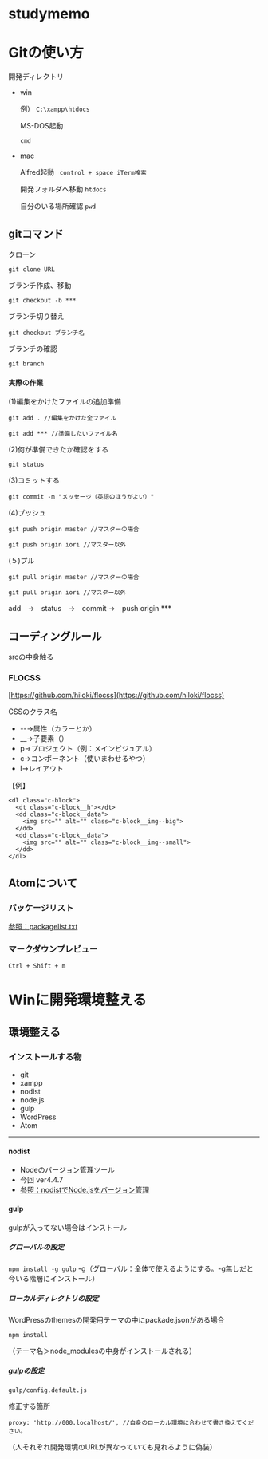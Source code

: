 # studymemo

# Gitの使い方
開発ディレクトリ

- win

  例）
``` C:\xampp\htdocs ```

  MS-DOS起動

  ``` cmd ```

- mac

  Alfred起動 ``` control + space iTerm検索　```

  開発フォルダへ移動 ``` htdocs ```

  自分のいる場所確認 ``` pwd ```

## gitコマンド
クローン

  ``` git clone URL ```

ブランチ作成、移動

  ``` git checkout -b *** ```

ブランチ切り替え

  ``` git checkout ブランチ名 ```

ブランチの確認

  ``` git branch ```

#### 実際の作業

(1)編集をかけたファイルの追加準備
```
git add . //編集をかけた全ファイル
```
```
git add *** //準備したいファイル名
```

(2)何が準備できたか確認をする
```
git status
```

(3)コミットする
```  
git commit -m "メッセージ（英語のほうがよい）"
```

(4)プッシュ
```
git push origin master //マスターの場合
```
```
git push origin iori //マスター以外
```

(５)プル
```
git pull origin master //マスターの場合
```
```
git pull origin iori //マスター以外
```


add　→　status　→　commit →　push origin ***



## コーディングルール

srcの中身触る

### FLOCSS
[https://github.com/hiloki/flocss](https://github.com/hiloki/flocss)

CSSのクラス名
- --→属性（カラーとか）
- __→子要素（）
- p→プロジェクト（例：メインビジュアル）
- c→コンポーネント（使いまわせるやつ）
- l→レイアウト

【例】
```
<dl class="c-block">
  <dt class="c-block__h"></dt>
  <dd class="c-block__data">
    <img src="" alt="" class="c-block__img--big">
  </dd>
  <dd class="c-block__data">
    <img src="" alt="" class="c-block__img--small">
  </dd>
</dl>
```

## Atomについて
### パッケージリスト

[参照：packagelist.txt](https://github.com/yat8823jp/atomcy/blob/master/packagelist.txt)

### マークダウンプレビュー
``` Ctrl + Shift + m ```



# Winに開発環境整える

## 環境整える

### インストールする物
- git
- xampp
- nodist
- node.js
- gulp
- WordPress
- Atom

***
#### nodist
- Nodeのバージョン管理ツール
- 今回 ver4.4.7
- [参照：nodistでNode.jsをバージョン管理](http://qiita.com/satoyan419/items/56e0b5f35912b9374305)


#### gulp
gulpが入ってない場合はインストール
##### グローバルの設定
``` npm install -g gulp ```
-g（グローバル：全体で使えるようにする。-g無しだと今いる階層にインストール）

##### ローカルディレクトリの設定
WordPressのthemesの開発用テーマの中にpackade.jsonがある場合

``` npm install ```

（テーマ名＞node_modulesの中身がインストールされる）

##### gulpの設定

``` gulp/config.default.js ```

修正する箇所
```
proxy: 'http://000.localhost/', //自身のローカル環境に合わせて書き換えてください。
```
（人それぞれ開発環境のURLが異なっていても見れるように偽装）
